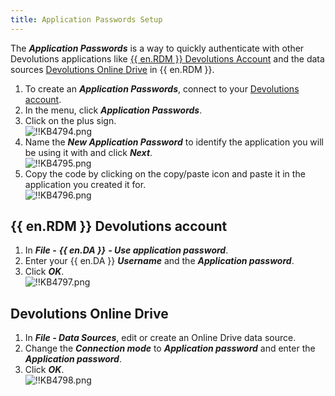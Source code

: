 ```yaml
---
title: Application Passwords Setup
---
```

The ***Application Passwords*** is a way to quickly authenticate with other Devolutions applications like [{{ en.RDM }} Devolutions Account](#account) and the data sources [Devolutions Online Drive](#data) in {{ en.RDM }}.

1. To create an ***Application Passwords***, connect to your [Devolutions account](https://portal.devolutions.com/).
1. In the menu, click ***Application Passwords***.
1. Click on the plus sign.  
![!!KB4794.png](/img/en/kb/KB4794.png)
1. Name the ***New Application Password*** to identify the application you will be using it with and click ***Next***.  
![!!KB4795.png](/img/en/kb/KB4795.png)
1. Copy the code by clicking on the copy/paste icon and paste it in the application you created it for.  
![!!KB4796.png](/img/en/kb/KB4796.png)

## {{ en.RDM }} Devolutions account
<a name="account"></a>

1. In ***File -*** ***{{ en.DA }}*** ***- Use application password***.
1. Enter your {{ en.DA }}   ***Username*** and the ***Application password***.
1. Click ***OK***.  
![!!KB4797.png](/img/en/kb/KB4797.png)

## Devolutions Online Drive
<a name="data"></a>

1. In ***File - Data Sources***, edit or create an Online Drive data source.
1. Change the ***Connection mode*** to ***Application password*** and enter the ***Application password***.
1. Click ***OK***.  
![!!KB4798.png](/img/en/kb/KB4798.png)
